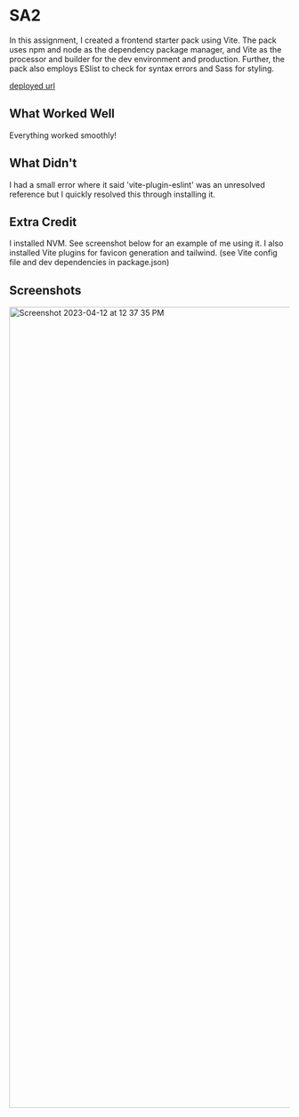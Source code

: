 # SA2

In this assignment, I created a frontend starter pack using Vite. The pack uses npm and node as the dependency package manager, and Vite as the processor and builder for the dev environment and production. Further, the pack also employs ESlist to check for syntax errors and Sass for styling. 

[deployed url](https://starterpack-3p3g.onrender.com/)

## What Worked Well
  Everything worked smoothly!
## What Didn't
  I had a small error where it said 'vite-plugin-eslint' was an unresolved reference but I quickly resolved this through installing it. 
## Extra Credit
  I installed NVM. See screenshot below for an example of me using it. I also installed Vite plugins for favicon generation and tailwind. (see Vite config file and dev dependencies in package.json)
## Screenshots
<img width="1440" alt="Screenshot 2023-04-12 at 12 37 35 PM" src="https://user-images.githubusercontent.com/98844602/231525972-664c778f-2f13-4ec1-a895-e8f18e89c2c4.png">
